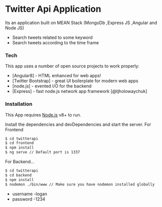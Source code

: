 # Twitter Api Application



Its an application built on  MEAN Stack (MongoDb ,Express JS ,Angular and Node JS)

  - Search tweets related to some keyword
  - Search tweets according to the time frame
 





### Tech

This app uses a number of open source projects to work properly:

* [Angular8] - HTML enhanced for web apps!
* [Twitter Bootstrap] - great UI boilerplate for modern web apps
* [node.js] - evented I/O for the backend
* [Express] - fast node.js network app framework [@tjholowaychuk]


### Installation

This App requires [Node.js](https://nodejs.org/) v8+ to run.

Install the dependencies and devDependencies and start the server.
For Frontend 
```sh
$ cd twitterapi
$ cd frontend
$ npm install 
$ ng serve // Default port is 1337
```

For Backend...

```sh
$ cd twitterapi
$ cd backend
$ npm install 
$ nodemon ./bin/www // Make sure you have nodemon installed globally
```

* username -logan
* password -1234



